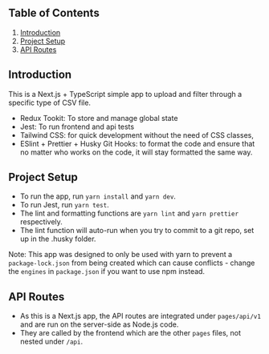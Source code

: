 ## Table of Contents

1. [Introduction](#introduction)
2. [Project Setup](#project-setup)
3. [API Routes](#api-routes)

## Introduction

This is a Next.js + TypeScript simple app to upload and filter through a specific type of CSV file.

- Redux Tookit: To store and manage global state
- Jest: To run frontend and api tests
- Tailwind CSS: for quick development without the need of CSS classes,
- ESlint + Prettier + Husky Git Hooks: to format the code and ensure that no matter who works on the code, it will stay formatted the same way.

## Project Setup

- To run the app, run `yarn install` and `yarn dev`.
- To run Jest, run `yarn test`.
- The lint and formatting functions are `yarn lint` and `yarn prettier` respectively.
- The lint function will auto-run when you try to commit to a git repo, set up in the .husky folder.

Note: This app was designed to only be used with yarn to prevent a `package-lock.json` from being created which can cause conflicts - change the `engines` in `package.json` if you want to use npm instead.

## API Routes

- As this is a Next.js app, the API routes are integrated under `pages/api/v1` and are run on the server-side as Node.js code.
- They are called by the frontend which are the other `pages` files, not nested under `/api`.
